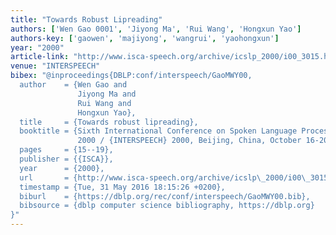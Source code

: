 ```yaml
---
title: "Towards Robust Lipreading"
authors: ['Wen Gao 0001', 'Jiyong Ma', 'Rui Wang', 'Hongxun Yao']
authors-key: ['gaowen', 'majiyong', 'wangrui', 'yaohongxun']
year: "2000"
article-link: "http://www.isca-speech.org/archive/icslp_2000/i00_3015.html"
venue: "INTERSPEECH"
bibex: "@inproceedings{DBLP:conf/interspeech/GaoMWY00,
  author    = {Wen Gao and
               Jiyong Ma and
               Rui Wang and
               Hongxun Yao},
  title     = {Towards robust lipreading},
  booktitle = {Sixth International Conference on Spoken Language Processing, {ICSLP}
               2000 / {INTERSPEECH} 2000, Beijing, China, October 16-20, 2000},
  pages     = {15--19},
  publisher = {{ISCA}},
  year      = {2000},
  url       = {http://www.isca-speech.org/archive/icslp\_2000/i00\_3015.html},
  timestamp = {Tue, 31 May 2016 18:15:26 +0200},
  biburl    = {https://dblp.org/rec/conf/interspeech/GaoMWY00.bib},
  bibsource = {dblp computer science bibliography, https://dblp.org}
}"
---
```

